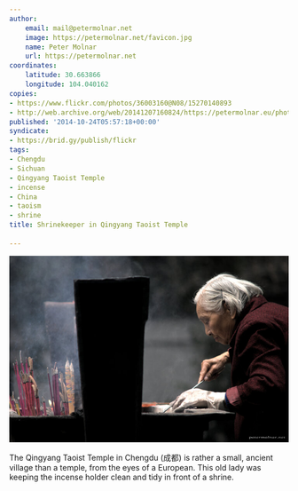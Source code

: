 ```yaml
---
author:
    email: mail@petermolnar.net
    image: https://petermolnar.net/favicon.jpg
    name: Peter Molnar
    url: https://petermolnar.net
coordinates:
    latitude: 30.663866
    longitude: 104.040162
copies:
- https://www.flickr.com/photos/36003160@N08/15270140893
- http://web.archive.org/web/20141207160824/https://petermolnar.eu/photo/chengdu-shrine-keeper/
published: '2014-10-24T05:57:18+00:00'
syndicate:
- https://brid.gy/publish/flickr
tags:
- Chengdu
- Sichuan
- Qingyang Taoist Temple
- incense
- China
- taoism
- shrine
title: Shrinekeeper in Qingyang Taoist Temple

---
```


![](chengdu-shrine-keeper.jpg)

The Qingyang Taoist Temple in Chengdu (成都) is rather a small, ancient
village than a temple, from the eyes of a European. This old lady was
keeping the incense holder clean and tidy in front of a shrine.